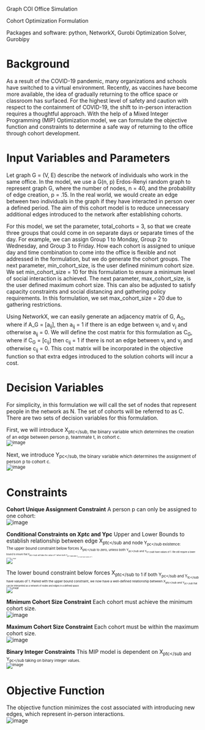 
Graph COI Office Simulation

Cohort Optimization Formulation

Packages and software: python, NetworkX, Gurobi Optimization Solver,
Gurobipy

# Background

As a result of the COVID-19 pandemic, many organizations and schools
have switched to a virtual environment. Recently, as vaccines have
become more available, the idea of gradually returning to the office
space or classroom has surfaced. For the highest level of safety and
caution with respect to the containment of COVID-19, the shift to
in-person interaction requires a thoughtful approach. With the help of a
Mixed Integer Programming (MIP) Optimization model, we can formulate the
objective function and constraints to determine a safe way of returning
to the office through cohort development.

# Input Variables and Parameters

Let graph G = (V, E) describe the network of individuals who work in the same office. In the model, we use a G(n, p) Erdos-Renyi random graph to represent graph G, where the number of nodes, n = 40, and the probability of edge creation, p = .15. In the real world, we would create an edge between two individuals in the graph if they have interacted in person over a defined period. The aim of this cohort model is to reduce unnecessary additional edges introduced to the network after establishing cohorts. <br>

For this model, we set the parameter, total_cohorts = 3, so that we create three groups that could come in on separate days or separate times of the day. For example, we can assign Group 1 to Monday, Group 2 to Wednesday, and Group 3 to Friday. How each cohort is assigned to unique day and time combination to come into the office is flexible and not addressed in the formulation, but we do generate the cohort groups. The next parameter, min_cohort_size, is the user defined minimum cohort size. We set min_cohort_size = 10 for this formulation to ensure a minimum level of social interaction is achieved. The next parameter, max_cohort_size, is the user defined maximum cohort size. This can also be adjusted to satisfy capacity constraints and social distancing and gathering policy requirements. In this formulation, we set max_cohort_size = 20 due to gathering restrictions. <br> 

Using NetworkX, we can easily generate an adjacency matrix of G, A<sub>G</sub>, where if A_G = [a<sub>ij</sub>], then a<sub>ij</sub> = 1 if there is an edge between v<sub>i</sub> and v<sub>j</sub> and otherwise a<sub>ij</sub> = 0. We will define the cost matrix for this formulation as C<sub>G</sub>, where if C<sub>G</sub> = [c<sub>ij</sub>] then c<sub>ij</sub> = 1 if there is not an edge between v<sub>i</sub> and v<sub>j</sub> and otherwise c<sub>ij</sub> = 0. This cost matrix will be incorporated in the objective function so that extra edges introduced to the solution cohorts will incur a cost. <br>


# Decision Variables
For simplicity, in this formulation we will call the set of nodes that represent people in the network as N. The set of cohorts will be referred to as C. 
There are two sets of decision variables for this formulation. <br>

First, we will introduce X<sub>ptc</sub, the binary variable which determines the creation of an edge between person p, teammate t, in cohort c. <br>
	![image](https://user-images.githubusercontent.com/46353487/113512729-f9b21380-9533-11eb-9cf6-b977869cfb1d.png)

Next, we introduce Y<sub>pc</sub, the binary variable which determines the assignment of person p to cohort c. <br>
	![image](https://user-images.githubusercontent.com/46353487/113512760-13ebf180-9534-11eb-8d16-57399f948682.png)


# Constraints
**Cohort Unique Assignment Constraint**
A person p can only be assigned to one cohort:<br>
	![image](https://user-images.githubusercontent.com/46353487/113512794-43026300-9534-11eb-8454-59d17938322a.png)


**Conditional Constraints on Xptc and Ypc** 
Upper and Lower Bounds to establish relationship between edge X<sub>ptc</sub and node Y<sub>pc</sub existence:<br>
The upper bound constraint below forces X<sub>ptc</sub to zero, unless both Y<sub>pc</sub and Y<sub>tc</sub have values of 1. We still require a lower bound to ensure that X<sub>ptc</sub will take the value of 1 when both Y<sub>pc</sub and Y<sub>tc</sub have values of 1.<br>
	![image](https://user-images.githubusercontent.com/46353487/113512801-4c8bcb00-9534-11eb-8325-74f911393058.png)


The lower bound constraint below forces X<sub>ptc</sub to 1 if both Y<sub>pc</sub and Y<sub>tc</sub have values of 1. Paired with the upper bound constraint, we now have a well-defined relationship between X<sub>ptc</sub and Y<sub>pc</sub that can be interpreted as a network of nodes and edges in a defined space.<br>
	![image](https://user-images.githubusercontent.com/46353487/113512812-57466000-9534-11eb-827d-2681fcdf5c38.png)


**Minimum Cohort Size Constraint**
Each cohort must achieve the minimum cohort size.<br>
	![image](https://user-images.githubusercontent.com/46353487/113512961-329eb800-9535-11eb-8e11-1bffe4b24fa5.png)


**Maximum Cohort Size Constraint**
Each cohort must be within the maximum cohort size.<br>
	![image](https://user-images.githubusercontent.com/46353487/113512819-675e3f80-9534-11eb-8d01-d2b00aa7fdc5.png)


**Binary Integer Constraints**
This MIP model is dependent on X<sub>ptc</sub and Y<sub>pc</sub taking on binary integer values.<br>
	![image](https://user-images.githubusercontent.com/46353487/113512825-6f1de400-9534-11eb-98ed-a37a5075d63c.png)


# Objective Function

The objective function minimizes the cost associated with introducing
new edges, which represent in-person interactions.<br>
	![image](https://user-images.githubusercontent.com/46353487/113512827-77761f00-9534-11eb-8cf2-34c31956a5f8.png)

